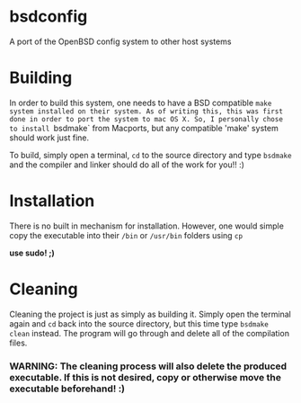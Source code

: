 # bsdconfig
A port of the OpenBSD config system to other host systems

# Building
In order to build this system, one needs to have a BSD compatible `make system installed on their system. As of writing this, this was first done in order to port the system to mac OS X. So, I personally chose to install `bsdmake` from Macports, but any compatible 'make' system should work just fine.

To build, simply open a terminal, `cd` to the source directory and type `bsdmake` and the compiler and linker should do all of the work for you!! :)

# Installation
There is no built in mechanism for installation. However, one would simple copy the executable into their `/bin` or `/usr/bin` folders using `cp` 

__use sudo! ;)__

# Cleaning
Cleaning the project is just as simply as building it. Simply open the terminal again and `cd` back into the source directory, but this time type `bsdmake clean` instead. The program will go through and delete all of the compilation files.

### WARNING: The cleaning process will also delete the produced executable. If this is not desired, copy or otherwise move the executable beforehand! :)

